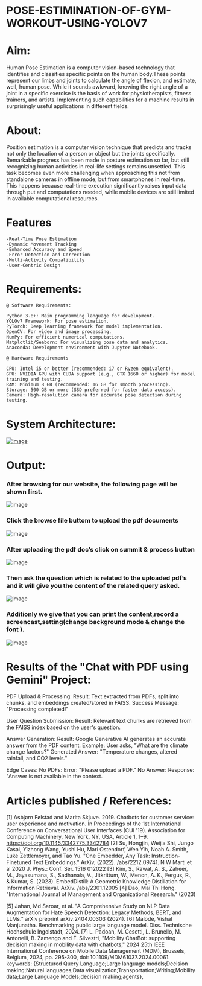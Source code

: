 # POSE-ESTIMINATION-OF-GYM-WORKOUT-USING-YOLOV7

# Aim:
Human Pose Estimation is a computer vision-based technology that identifies and classifies specific points on the human body.These points represent our limbs and joints to calculate the angle of flexion, and estimate, well, human pose. While it sounds awkward, knowing the right angle of a joint in a specific exercise is the basis of work for physiotherapists, fitness trainers, and artists. Implementing such capabilities for a machine results in surprisingly useful applications in different fields.
# About:
Position estimation is a computer vision technique that predicts and tracks not only the location of a person or object but the joints specifically. Remarkable progress has been made in posture estimation
so far, but still recognizing human activities in real-life settings remains unsettled. This task becomes even more challenging when approaching this not from standalone cameras in offline mode, but from 
smartphones in real-time. This happens because real-time execution significantly raises input data through put and computations needed, while mobile devices are still limited in available computational
resources.
# Features
```
-Real-Time Pose Estimation
-Dynamic Movement Tracking
-Enhanced Accuracy and Speed
-Error Detection and Correction
-Multi-Activity Compatibility
-User-Centric Design
```
# Requirements:
```
@ Software Requirements:

Python 3.8+: Main programming language for development.
YOLOv7 Framework: For pose estimation.
PyTorch: Deep learning framework for model implementation.
OpenCV: For video and image processing.
NumPy: For efficient numerical computations.
Matplotlib/Seaborn: For visualizing pose data and analytics.
Anaconda: Development environment with Jupyter Notebook.

@ Hardware Requirements

CPU: Intel i5 or better (recommended: i7 or Ryzen equivalent).
GPU: NVIDIA GPU with CUDA support (e.g., GTX 1660 or higher) for model training and testing.
RAM: Minimum 8 GB (recommended: 16 GB for smooth processing).
Storage: 500 GB or more (SSD preferred for faster data access).
Camera: High-resolution camera for accurate pose detection during testing.
```
# System Architecture:
[![image](https://github.com/user-attachments/assets/ff5ace68-3fd0-4354-b282-c872712f70a6)](https://github.com/mohan8900/POSE-ESTIMINATION-OF-GYM-WORKOUT-USING-YOLOV7/blob/main/Picture1.png)
# Output:
### After browsing for our website, the following page will be shown first. 
![image](https://github.com/user-attachments/assets/7c288e5f-1784-42c4-ade8-ecd702717239)

### Click the browse file buttom to upload the pdf documents
![image](https://github.com/user-attachments/assets/a2d48321-6658-4746-9e49-3006689d5045)

### After uploading the pdf doc’s click on summit & process button
![image](https://github.com/user-attachments/assets/3a7236a4-62f3-41ff-ade4-a4fc99911cae)

### Then ask the question which is related to the uploaded pdf’s and it will give you the content of the related query asked.
![image](https://github.com/user-attachments/assets/580c1710-2d54-4f89-9caa-6c6f1a425ac1)

### Additionly we give that you can print the content,record a screencast,setting(change background mode & change the font ).  
![image](https://github.com/user-attachments/assets/40020dc2-d9ca-47af-988b-4ed81fc96b0d)

# Results of the "Chat with PDF using Gemini" Project:

PDF Upload & Processing:
Result: Text extracted from PDFs, split into chunks, and embeddings created/stored in FAISS.
Success Message: "Processing completed!"

User Question Submission:
Result: Relevant text chunks are retrieved from the FAISS index based on the user's question.

Answer Generation:
Result: Google Generative AI generates an accurate answer from the PDF content.
Example: User asks, "What are the climate change factors?"
Generated Answer: "Temperature changes, altered rainfall, and CO2 levels."

Edge Cases:
No PDFs: Error: "Please upload a PDF."
No Answer: Response: "Answer is not available in the context.

# Articles published / References:
[1] Asbjørn Følstad and Marita Skjuve. 2019. Chatbots for customer service: user experience and motivation. In Proceedings of the 1st International Conference on Conversational User Interfaces (CUI '19). Association for Computing Machinery, New York, NY, USA, Article 1, 1–9. https://doi.org/10.1145/3342775.3342784
[2] Su, Hongjin, Weijia Shi, Jungo Kasai, Yizhong Wang, Yushi Hu, Mari Ostendorf, Wen Yih, Noah A. Smith, Luke Zettlemoyer, and Tao Yu. "One Embedder, Any Task: Instruction-Finetuned Text Embeddings." ArXiv, (2022). /abs/2212.09741. N W Marti et al 2020 J. Phys.: Conf. Ser. 1516 012022
[3] Kim, S., Rawat, A. S., Zaheer, M., Jayasumana, S., Sadhanala, V., Jitkrittum, W., Menon, A. K., Fergus, R., & Kumar, S. (2023). EmbedDistill: A Geometric Knowledge Distillation for Information Retrieval. ArXiv. /abs/2301.12005 
[4] Dao, Mai Thi Hong. "International Journal of Management and Organizational Research." (2023)

[5] Jahan, Md Saroar, et al. "A Comprehensive Study on NLP Data Augmentation for Hate Speech Detection: Legacy Methods, BERT, and LLMs." arXiv preprint arXiv:2404.00303 (2024).
[6] Malode, Vishal Manjunatha. Benchmarking public large language model. Diss. Technische Hochschule Ingolstadt, 2024.
[7] L. Padoan, M. Cesetti, L. Brunello, M. Antonelli, B. Zamengo and F. Silvestri, "Mobility ChatBot: supporting decision making in mobility data with chatbots," 2024 25th IEEE International Conference on Mobile Data Management (MDM), Brussels, Belgium, 2024, pp. 295-300, doi: 10.1109/MDM61037.2024.00061. keywords: {Structured Query Language;Large language models;Decision making;Natural languages;Data visualization;Transportation;Writing;Mobility data;Large Language Models;decision making;agents},


















